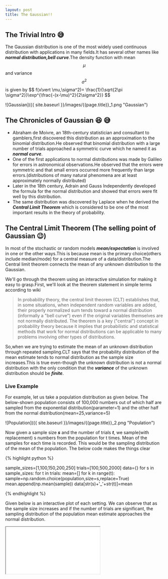 ```yaml
---
layout: post
title: The Gaussian!!
---
```


## The Trivial Intro :sweat_smile:
The Gaussian distribution is one of the most widely used continuous distribution with applications in many fields.It has several other names like ***normal distribution,bell curve***.The density function with mean $$\mu$$ and variance $$\sigma^2$$ is given by \$$ f(x\vert \mu,\sigma^2)= \frac{1}{\sqrt{2\pi \sigma^2}}\exp^{\frac{-(x-\mu)^2}{2\sigma^2}} $$

![Gaussian]({{ site.baseurl }}/images/{{page.title}}_1.png            "Gaussian")
## The Chronicles of Gaussian :laughing: :sweat_smile:
- Abraham de Moivre, an 18th-century statistician and consultant to gamblers,first discovered this distribution as an approximation to the binomial distribution.He observed that binomial distribution with a large number of trials approached a symmetric curve which he named it as ***normal curve***.
- One of the first applications to normal distributions was made by Galileo for errors in astronomical observations.He observed that the errors were symmetric and that small errors occurred more frequently than large errors.(distributions of many natural phenomena are at least approximately normally distributed)
- Later in the 18th century, Adrain and Gauss Independently developed the formula for the normal distribution and showed that errors were fit well by this distribution.
- The same distribution was discovered by Laplace when he derived the ***Central Limit Theorem*** which is considered to be one of the most important results in the theory of probability.

## The Central Limit Theorem (The selling point of Gaussian :wink:)
In most of the stochastic or random models ***mean/expectation*** is involved in one or the other ways.This is because mean is the primary choice(others include median/mode) for a central measure of a data/distribution.The Central limit theorem connects the mean of any unknown distribution to the Gaussian.    

We'll go through the theorem using an interactive simulation for making it easy to grasp.First, we'll look at the theorem statement in simple terms according to wiki
> In probability theory, the central limit theorem (CLT) establishes that, in some situations, when independent random variables are added, their properly normalized sum tends toward a normal distribution (informally a "bell curve") even if the original variables themselves are not normally distributed. The theorem is a key ("central") concept in probability theory because it implies that probabilistic and statistical methods that work for normal distributions can be applicable to many problems involving other types of distributions.

So,when we are trying to estimate the mean of an unknown distribution through repeated sampling.CLT says that the probability distribution of the mean estimate tends to normal distribution as the sample size increases.This is true even-though the unknown distribution is not a normal distribution with the only condition that the ***variance*** of the unknown distribution should be ***finite***.

### Live Example
For example, let us take a population distribution as given below. The below-shown population consists of 100,000 numbers out of which half are sampled from the exponential distribution(parameter=1) and the other half from the normal distribution(mean=25,variance=5) 

![Population]({{ site.baseurl }}/images/{{page.title}}_2.png            "Population")

Now given a sample size ***s*** and the number of trials ***t***, we sample(with replacement) s numbers from the population for t times. Mean of the samples for each time is recorded. This would be the sampling distribution of the mean of the population. The below code makes the things clear

{% highlight python %}

sample_sizes=[1,100,150,200,250]
trials=[100,500,2000]
data={}
for s in sample_sizes:
    for t in trials:
        mean=[]
        for k in range(t):
            sample=np.random.choice(population,size=s,replace=True)
            mean.append(np.mean(sample))
        data[str(s)+'_'+str(t)]=mean

{% endhighlight %}

Given below is an interactive plot of each setting. We can observe that as the sample size increases and if the number of trials are significant, the sampling distribution of the population mean estimate approaches the normal distribution.

<div class="embed-responsive embed-responsive-1by1">
<iframe class="embed-responsive-item"  src="//plot.ly/~phanideep_gampa/4.embed?link=false&autosize=true&logo=false"></iframe>
</div>


